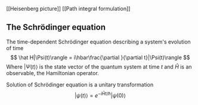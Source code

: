 [[Heisenberg picture]] 
[[Path integral formulation]]
## The Schrödinger equation
The time-dependent Schrödinger equation describing a system's evolution of time
$$
\hat H|\Psi(t)\rangle = i\hbar\frac{\partial }{\partial t}|\Psi(t)\rangle
$$
Where $|\Psi(t)\rangle$ is the state vector of the quantum system at time $t$ and $\hat H$ is an observable, the Hamiltonian operator.

Solution of Schrödinger equation is a unitary transformation
$$
|\psi(t)\rangle = e^{-i\hat{H}t/\hbar} |\psi(0)\rangle
$$

